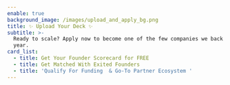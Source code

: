 ```yaml
---
enable: true
background_image: /images/upload_and_apply_bg.png
title: ✨ Upload Your Deck ✨
subtitle: >-
  Ready to scale? Apply now to become one of the few companies we back each
  year.
card_list:
  - title: Get Your Founder Scorecard for FREE
  - title: Get Matched With Exited Founders
  - title: 'Qualify For Funding  & Go-To Partner Ecosystem '
---
```


